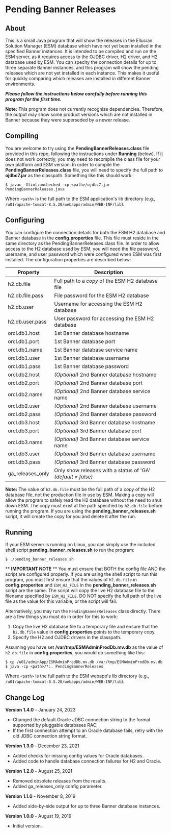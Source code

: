 # Pending Banner Releases

## About
This is a small Java program that will show the releases in the Ellucian Solution Manager (ESM) database which have not yet been installed in the specified Banner instances.  It is intended to be compiled and run on the ESM server, as it requires access to the OJDBC driver, H2 driver, and H2 database used by ESM.  You can specity the connection details for up to three separate Banner instances, and this program will show the pending releases which are not yet installed in each instance.  This makes it useful for quickly comparing which releases are installed in different Banner environments.

***Please follow the instructions below carefully before running this program for the first time.***

**Note:** This program does not currently recognize dependencies.  Therefore, the output may show some product versions which are not installed in Banner because they were superseded by a newer release.

## Compiling
You are welcome to try using the **PendingBannerReleases.class** file provided in this repo, following the instructions under **Running** (below).  If it does not work correctly, you may need to recompile the class file for your own platform and ESM version.  In order to compile the **PendingBannerReleases.class** file, you will need to specify the full path to **ojdbc7.jar** as the classpath.  Something like this should work:

```
$ javac -Xlint:unchecked -cp <path>/ojdbc7.jar PendingBannerReleases.java
```

Where `<path>` is the full path to the ESM application's lib directory (e.g., `/u01/apache-tomcat-8.5.20/webapps/admin/WEB-INF/lib`).

## Configuring
You can configure the connection details for both the ESM H2 database and Banner database in the **config.properties** file.  This file must reside in the same directory as the PendingBannerReleases.class file.  In order to allow access to the H2 database used by ESM, you will need the file password, username, and user password which were configured when ESM was first installed.  The configuration properties are described below:

| Property | Description |
| --- | --- |
| h2.db.file | Full path to a *copy* of the ESM H2 database file |
| h2.db.file.pass | File password for the ESM H2 database |
| h2.db.user | Username for accessing the ESM H2 database |
| h2.db.user.pass | User password for accessing the ESM H2 database |
| orcl.db1.host | 1st Banner database hostname |
| orcl.db1.port | 1st Banner database port |
| orcl.db1.name | 1st Banner database service name |
| orcl.db1.user | 1st Banner database username |
| orcl.db1.pass | 1st Banner database password |
| orcl.db2.host | *(Optional)* 2nd Banner database hostname |
| orcl.db2.port | *(Optional)* 2nd Banner database port |
| orcl.db2.name | *(Optional)* 2nd Banner database service name |
| orcl.db2.user | *(Optional)* 2nd Banner database username |
| orcl.db2.pass | *(Optional)* 2nd Banner database password |
| orcl.db3.host | *(Optional)* 3rd Banner database hostname |
| orcl.db3.port | *(Optional)* 3rd Banner database port |
| orcl.db3.name | *(Optional)* 3rd Banner database service name |
| orcl.db3.user | *(Optional)* 3rd Banner database username |
| orcl.db3.pass | *(Optional)* 3rd Banner database password |
| ga_releases_only | Only show releases with a status of 'GA' *(default = false)* |

**Note:** The value of `h2.db.file` must be the full path of a *copy* of the H2 database file, not the production file in use by ESM.  Making a copy will allow the program to safely read the H2 database without the need to shut down ESM.  The copy must exist at the path specified by `h2.db.file` before running the program.  If you are using the **pending_banner_releases.sh** script, it will create the copy for you and delete it after the run.

## Running
If your ESM server is running on Linux, you can simply use the included shell script **pending_banner_releases.sh** to run the program:

```
$ ./pending_banner_releases.sh
```

** **IMPORTANT NOTE** ** You must ensure that BOTH the config file AND the script are configured properly.  If you are using the shell script to run this program, you must first ensure that the values of `h2.db.file` in **config.properites** and `ESM_H2_FILE` in the **pending_banner_releases.sh** script are the same.  The script will copy the live H2 database file to the filename specified by `ESM_H2_FILE`.  DO NOT specify the full path of the live file as the value for this variable, or the script will fail.

Alternatively, you may run the `PendingBannerReleases` class directly.  There are a few things you must do in order for this to work:

1. Copy the live H2 database file to a temporary file and ensure that the `h2.db.file` value in **config.properties** points to the temporary copy.
2. Specify the H2 and OJDBC drivers in the classpath.

Assuming you have set **/var/tmp/ESMAdminProdDb.mv.db** as the value of `h2.db.file` in **config.properties**, you would do something like this:

```
$ cp /u01/adminApp/ESMAdminProdDb.mv.db /var/tmp/ESMAdminProdDb.mv.db
$ java -cp <path>/*:. PendingBannerReleases
```

Where `<path>` is the full path to the ESM webapp's lib directory (e.g., `/u01/apache-tomcat-8.5.20/webapps/admin/WEB-INF/lib`).

## Change Log
**Version 1.4.0** - January 24, 2023
* Changed the default Oracle JDBC connection string to the format supported by pluggable databases RAC.
* If the first connection attempt to an Oracle database fails, retry with the old JDBC connection string format.

**Version 1.3.0** - December 23, 2021
* Added checks for missing config values for Oracle databases.
* Added code to handle database connection failures for H2 and Oracle.

**Version 1.2.0** - August 25, 2021
* Removed obsolete releases from the results.
* Added ga_releases_only config parameter.

**Version 1.1.0** - November 8, 2019
* Added side-by-side output for up to three Banner database instances.

**Version 1.0.0** - August 19, 2019
* Initial version.

